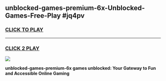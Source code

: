 
## unblocked-games-premium-6x-Unblocked-Games-Free-Play #jq4pv
<h3>
<a href="https://us.freeplayer.one?title=unblocked-games-premium-6x&ref=9M">CLICK TO PLAY</a></h3>
<hr>

<h3>
<a href="https://us.freeplayer.one?title=unblocked-games-premium-6x&ref=9M">CLICK 2 PLAY</a>
  
</h3>

<a href="https://us.freeplayer.one?title=unblocked-games-premium-6x&ref=9M"><img src="https://clearcache.store/games.png"></a>


**unblocked-games-premium-6x games unblocked: Your Gateway to Fun and Accessible Online Gaming**
